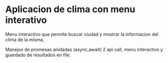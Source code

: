 # Aplicacion de clima con menu interativo

Menu interactivo que permite buscar ciudad y mostrar la informacion del clima de la misma,

Manejos de promesas anidadas (async,await) 2 api call, menu interactivo y guardado de resultados en file.  